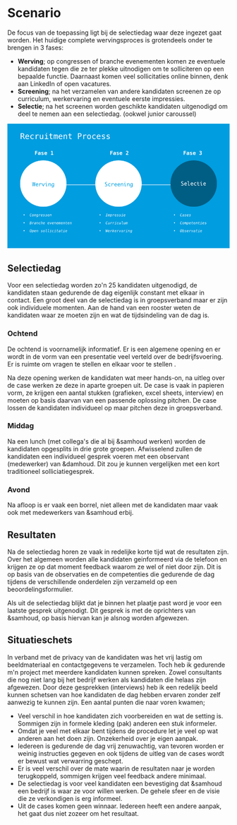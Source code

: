 # Scenario

De focus van de toepassing ligt bij de selectiedag waar deze ingezet gaat worden. Het huidige complete wervingsproces is grotendeels onder te brengen in 3 fases:

* **Werving**; op congressen of branche evenementen komen ze eventuele kandidaten tegen die ze ter plekke uitnodigen om te solliciteren op een bepaalde functie. Daarnaast komen veel sollicitaties online binnen, denk aan LinkedIn of open vacatures.
* **Screening**; na het verzamelen van andere kandidaten screenen ze op curriculum, werkervaring en eventuele eerste impressies.
* **Selectie**; na het screenen worden geschikte kandidaten uitgenodigd om deel te nemen aan een selectiedag. (ookwel junior caroussel)

![Scenario Recruitment Process](/resources/scenario.jpg)

## Selectiedag
Voor een selectiedag worden zo'n 25 kandidaten uitgenodigd, de kandidaten staan gedurende de dag eigenlijk constant met elkaar in contact. Een groot deel van de selectiedag is in groepsverband maar er zijn ook individuele momenten. Aan de hand van een rooster weten de kandidaten waar ze moeten zijn en wat de tijdsindeling van de dag is.

### Ochtend
De ochtend is voornamelijk informatief. Er is een algemene opening en er wordt in de vorm van een presentatie veel verteld over de bedrijfsvoering. Er is ruimte om vragen te stellen en elkaar voor te stellen .

Na deze opening werken de kandidaten wat meer hands-on, na uitleg over de case werken ze deze in aparte groepen uit. De case is vaak in papieren vorm, ze krijgen een aantal stukken (grafieken, excel sheets, interview) en moeten op basis daarvan van een passende oplossing pitchen. De case lossen de kandidaten individueel op maar pitchen deze in groepsverband.

### Middag
Na een lunch (met collega's die al bij &samhoud werken) worden de kandidaten opgesplits in drie grote groepen. Afwisselend zullen de kandidaten een individueel gesprek voeren met een observant (medewerker) van &damhoud. Dit zou je kunnen vergelijken met een kort traditioneel solliciatiegesprek.

### Avond
Na afloop is er vaak een borrel, niet alleen met de kandidaten maar vaak ook met medewerkers van &samhoud erbij. 

## Resultaten
Na de selectiedag horen ze vaak in redelijke korte tijd wat de resultaten zijn. Over het algemeen worden alle kandidaten geinformeerd via de telefoon en krijgen ze op dat moment feedback waarom ze wel of niet door zijn. Dit is op basis van de observaties en de competenties die gedurende de dag tijdens de verschillende onderdelen zijn verzameld op een beoordelingsformulier.

Als uit de selectiedag blijkt dat je binnen het plaatje past word je voor een laatste gesprek uitgenodigt. Dit gesprek is met de oprichters van &samhoud, op basis hiervan kan je alsnog worden afgewezen.

## Situatieschets
In verband met de privacy van de kandidaten was het vrij lastig om beeldmateriaal en contactgegevens te verzamelen. Toch heb ik gedurende m'n project met meerdere kandidaten kunnen spreken. Zowel consultants die nog niet lang bij het bedrijf werken als kandidaten die helaas zijn afgewezen. Door deze gesprekken (interviews) heb ik een redelijk beeld kunnen schetsen van hoe kandidaten de dag hebben ervaren zonder zelf aanwezig te kunnen zijn. Een aantal punten die naar voren kwamen;

* Veel verschil in hoe kandidaten zich voorbereiden en wat de setting is. Sommigen zijn in formele kleding (pak) anderen een stuk informeler.
* Omdat je veel met elkaar bent tijdens de procedure let je veel op wat anderen aan het doen zijn. Onzekerheid over je eigen aanpak.
* Iedereen is gedurende de dag vrij zenuwachtig, van tevoren worden er weinig instructies gegeven en ook tijdens de uitleg van de cases wordt er bewust wat verwarring geschept.
* Er is veel verschil over de mate waarin de resultaten naar je worden terugkoppeld, sommigen krijgen veel feedback andere minimaal.
* De selectiedag is voor veel kandidaten een bevestiging dat &samhoud een bedrijf is waar ze voor willen werken. De gehele sfeer en de visie die ze verkondigen is erg informeel.
* Uit de cases komen geen winnaar. Iedereen heeft een andere aanpak, het gaat dus niet zozeer om het resultaat.